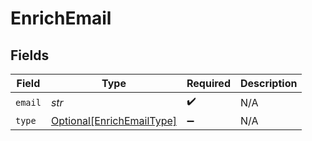 # EnrichEmail


## Fields

| Field                                                               | Type                                                                | Required                                                            | Description                                                         |
| ------------------------------------------------------------------- | ------------------------------------------------------------------- | ------------------------------------------------------------------- | ------------------------------------------------------------------- |
| `email`                                                             | *str*                                                               | :heavy_check_mark:                                                  | N/A                                                                 |
| `type`                                                              | [Optional[EnrichEmailType]](../../models/shared/enrichemailtype.md) | :heavy_minus_sign:                                                  | N/A                                                                 |